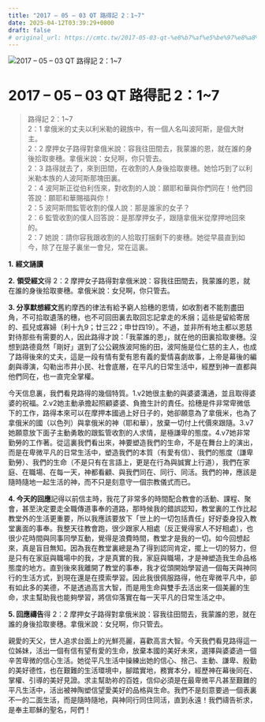 ```yaml
---
title: "2017 – 05 – 03 QT 路得記 2：1~7"
date: 2025-04-12T03:39:29+0800
draft: false
# original_url: https://cmtc.tw/2017-05-03-qt-%e8%b7%af%e5%be%97%e8%a8%98-2%ef%bc%9a17
---
```


![2017 – 05 – 03 QT 路得記 2：1~7](/images/qt.jpg   "2017 – 05 – 03 QT 路得記 2：1~7")

# 2017 – 05 – 03 QT 路得記 2：1~7

> 路得記 2：1~7  
> 2：1 拿俄米的丈夫以利米勒的親族中，有一個人名叫波阿斯，是個大財主。  
> 2：2 摩押女子路得對拿俄米說：容我往田間去，我蒙誰的恩，就在誰的身後拾取麥穗。拿俄米說：女兒啊，你只管去。  
> 2：3 路得就去了，來到田間，在收割的人身後拾取麥穗。她恰巧到了以利米勒本族的人波阿斯那塊田裏。  
> 2：4 波阿斯正從伯利恆來，對收割的人說：願耶和華與你們同在！他們回答說：願耶和華賜福與你！  
> 2：5 波阿斯問監管收割的僕人說：那是誰家的女子？  
> 2：6 監管收割的僕人回答說：是那摩押女子，跟隨拿俄米從摩押地回來的。  
> 2：7 她說：請你容我跟收割的人拾取打捆剩下的麥穗。她從早晨直到如今，除了在屋子裏坐一會兒，常在這裏。

**1.** **經文誦讀**

**2.** **領受經文**得 2：2 摩押女子路得對拿俄米說：容我往田間去，我蒙誰的恩，就在誰的身後拾取麥穗。拿俄米說：女兒啊，你只管去。

**3. 分享默想經文**舊約摩西的律法有給予窮人拾穗的恩情，如收割者不能割盡田角，不可拾取遺落的穗，也不可回田裏去取回忘記拿走的禾捆；這些是留給寄居的、孤兒或寡婦（利十九9；廿三22；申廿四19）。不過，並非所有地主都以恩慈對待那些有需要的人，因此路得才說：「我蒙誰的恩」，就在他的田裏拾取麥穗。沒想到路德竟然「剛好」選到了公公親族波阿施的田，波阿施是位仁慈的主人，也成了路得後來的丈夫，這是一段有情有愛有恩有義的愛情喜劇故事，上帝是幕後的編劇與導演，勾勒出市井小民、社會底層，在平凡的日常生活中，經歷到神一直都與他們同在，也一直完全掌權。

今天信息裏，我們看見路得的幾個特質。1.v2她很主動的與婆婆溝通，並且取得婆婆的祝福。2.v2她主動承擔起照顧婆婆、負擔生計的責任。拾穗是件非常卑微低下的工作，路得本來可以在摩押本國過上好日子的，她卻願意為了拿俄米，也為了拿俄米的國（以色列）與拿俄米的神（耶和華），放棄一切付上代價來跟隨。3.v7她願意放下面子主動勇敢的跟監管收割的人求情，是極謙卑的態度。4.v7她非常勤勞的工作著。從這裏我們看出來，神要塑造我們的生命，不是在舞台上的演出，而是在卑微平凡的日常生活中，塑造我們的本質（有愛有信）、我們的態度（謙卑勤勞）、我們的生命（不是只有在言語上，更是在行為與誠實上行道），我們在家庭、在職場、在每一天，神都看顧、與我們同在、同行、同活。我們的神，應該是隨時隨地一起生活的神，而不只是刻意守一個宗教儀式而已。

**4. 今天的回應**記得以前信主時，我花了非常多的時間配合教會的活動、課程、聚會，甚至決定要走全職傳道事奉的道路，那時候我的錯誤認知，教堂裏的工作比起教堂外的生活更重要，所以我應該要放下「世上的一切包括責任」好好委身投入教堂裏面的事奉。我整天往教會跑，很少跟家人相處（反正覺得家人不好相處），也很少花時間與同事同學互動，覺得是浪費時間，教堂才是我的一切。如今回想起來，真是盲目無知。因為我在教堂裏總是為了得到認同肯定，擺上一切的努力，但是只有在家庭與職場中的我，才是真實的我，家庭與職場，才是神塑造我生命品格態度的地方。直到後來我離開了教堂的事奉，我才從頭開始學習過一個每天與神同行的生活方式，到現在還是在摸索學習。因此我很佩服路得，他在卑微平凡中，卻有如此多的美德，不是透過高言大智，而是用生命與雙手去活出來一個美麗的生命，求主幫助我也能夠學習，將信仰落實在每一天平凡的日常生活之中。

**5. 回應禱告**得 2：2 摩押女子路得對拿俄米說：容我往田間去，我蒙誰的恩，就在誰的身後拾取麥穗。拿俄米說：女兒啊，你只管去。

親愛的天父，世人追求台面上的光鮮亮麗，喜歡高言大智。今天我們看見路得這一位姊妹，活出一個有信有望有愛的生命，放棄本國的美好未來，選擇與婆婆過一個辛苦卑微的信心生活。她從平凡生活中操練出她的信心、捨己、主動、謙卑、殷勤的美好德性，也在艱難的生活環境中，腳踏實地，務實本分，經歷神在幕後同在、掌權、引導的美好見證。求主幫助祢的百姓，信仰必須是在最卑微平凡甚至艱難的平凡生活中，活出被神陶塑信望愛美好的品格與生命。我們不是刻意要過一個表裏不一的二面生活，而是隨時隨地，與神同行同住同活，直到永遠！我們禱告祈求，是奉主耶穌的聖名，阿們！